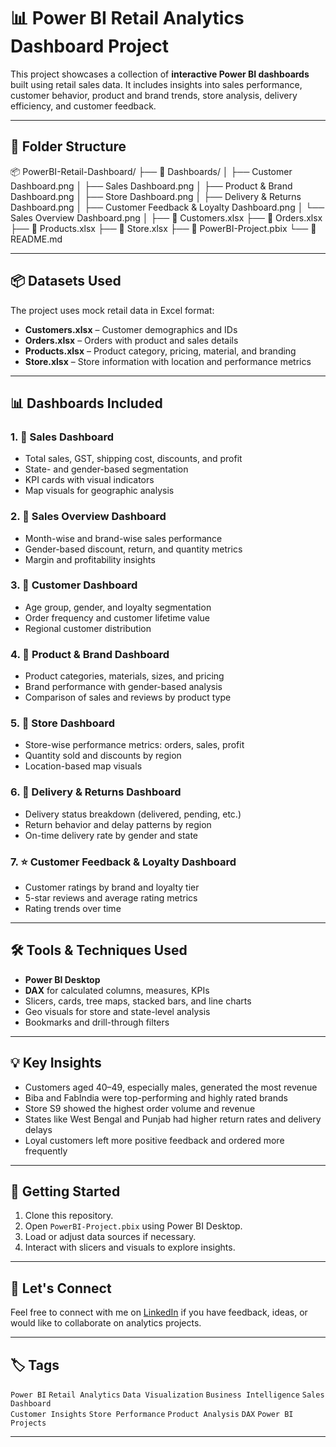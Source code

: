 # 📊 Power BI Retail Analytics Dashboard Project

This project showcases a collection of **interactive Power BI dashboards** built using retail sales data. It includes insights into sales performance, customer behavior, product and brand trends, store analysis, delivery efficiency, and customer feedback.

---

## 📁 Folder Structure

📦 PowerBI-Retail-Dashboard/
├── 📁 Dashboards/
│   ├── Customer Dashboard.png
│   ├── Sales Dashboard.png
│   ├── Product & Brand Dashboard.png
│   ├── Store Dashboard.png
│   ├── Delivery & Returns Dashboard.png
│   ├── Customer Feedback & Loyalty Dashboard.png
│   └── Sales Overview Dashboard.png
│
├── 📄 Customers.xlsx
├── 📄 Orders.xlsx
├── 📄 Products.xlsx
├── 📄 Store.xlsx
├── 📄 PowerBI-Project.pbix
└── 📄 README.md


---

## 📦 Datasets Used

The project uses mock retail data in Excel format:
- **Customers.xlsx** – Customer demographics and IDs
- **Orders.xlsx** – Orders with product and sales details
- **Products.xlsx** – Product category, pricing, material, and branding
- **Store.xlsx** – Store information with location and performance metrics

---

## 📊 Dashboards Included

### 1. 💼 Sales Dashboard
- Total sales, GST, shipping cost, discounts, and profit
- State- and gender-based segmentation
- KPI cards with visual indicators
- Map visuals for geographic analysis

### 2. 🧾 Sales Overview Dashboard
- Month-wise and brand-wise sales performance
- Gender-based discount, return, and quantity metrics
- Margin and profitability insights

### 3. 👥 Customer Dashboard
- Age group, gender, and loyalty segmentation
- Order frequency and customer lifetime value
- Regional customer distribution

### 4. 👚 Product & Brand Dashboard
- Product categories, materials, sizes, and pricing
- Brand performance with gender-based analysis
- Comparison of sales and reviews by product type

### 5. 🏬 Store Dashboard
- Store-wise performance metrics: orders, sales, profit
- Quantity sold and discounts by region
- Location-based map visuals

### 6. 🚚 Delivery & Returns Dashboard
- Delivery status breakdown (delivered, pending, etc.)
- Return behavior and delay patterns by region
- On-time delivery rate by gender and state

### 7. ⭐ Customer Feedback & Loyalty Dashboard
- Customer ratings by brand and loyalty tier
- 5-star reviews and average rating metrics
- Rating trends over time

---

## 🛠️ Tools & Techniques Used

- **Power BI Desktop**
- **DAX** for calculated columns, measures, KPIs
- Slicers, cards, tree maps, stacked bars, and line charts
- Geo visuals for store and state-level analysis
- Bookmarks and drill-through filters

---

## 💡 Key Insights

- Customers aged 40–49, especially males, generated the most revenue
- Biba and FabIndia were top-performing and highly rated brands
- Store S9 showed the highest order volume and revenue
- States like West Bengal and Punjab had higher return rates and delivery delays
- Loyal customers left more positive feedback and ordered more frequently

---

## 🚀 Getting Started

1. Clone this repository.
2. Open `PowerBI-Project.pbix` using Power BI Desktop.
3. Load or adjust data sources if necessary.
4. Interact with slicers and visuals to explore insights.

---

## 🤝 Let's Connect

Feel free to connect with me on [LinkedIn](https://www.linkedin.com/in/rayadurgam-swetha-146b91269/) if you have feedback, ideas, or would like to collaborate on analytics projects.

---

## 🏷️ Tags

`Power BI` `Retail Analytics` `Data Visualization` `Business Intelligence` `Sales Dashboard`  
`Customer Insights` `Store Performance` `Product Analysis` `DAX` `Power BI Projects`

---

